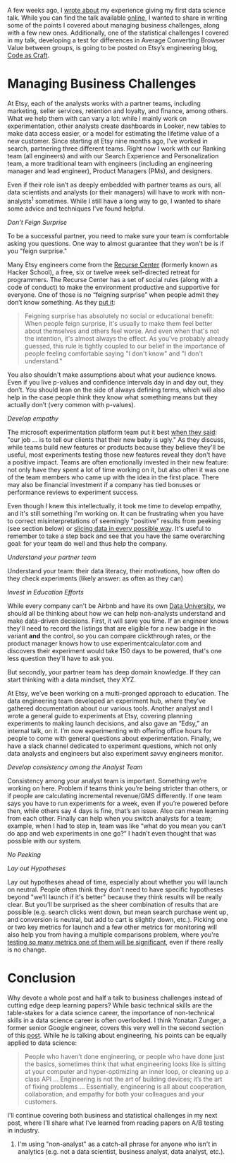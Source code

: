 A few weeks ago, I [wrote about](https://robinsones.github.io/Giving-Your-First-Data-Science-Talk/) my experience giving my first data science talk. While you can find the talk available [online](https://www.youtube.com/watch?v=SF-ryGgLOgQ), I wanted to share in writing some of the points I covered about managing business challenges, along with a few new ones. Additionally, one of the statistical challenges I covered in my talk, developing a test for differences in Average Converting Browser Value between groups, is going to be posted on Etsy’s engineering blog, [Code as Craft](https://codeascraft.com/archive/).

Managing Business Challenges
======

At Etsy, each of the analysts works with a partner teams, including marketing, seller services, retention and loyalty, and finance, among others. What we help them with can vary a lot: while I mainly work on experimentation, other analysts create dashboards in Looker, new tables to make data access easier, or a model for estimating the lifetime value of a new customer. Since starting at Etsy nine months ago, I've worked in search, partnering three different teams. Right now I work with our Ranking team (all engineers) and with our Search Experience and Personalization team, a more traditional team with engineers (including an engineering manager and lead engineer), Product Managers (PMs), and designers. 

Even if their role isn’t as deeply embedded with partner teams as ours, all data scientists and analysts (or their managers) will have to work with non-analysts<sup>1</sup> sometimes. While I still have a long way to go, I wanted to share some advice and techniques I've found helpful.  

*Don't Feign Surprise*

To be a successful partner, you need to make sure your team is comfortable asking you questions. One way to almost guarantee that they won't be is if you "feign surprise."

Many Etsy engineers come from the [Recurse Center](https://www.recurse.com) (formerly known as Hacker School), a free, six or twelve week self-directed retreat for programmers. The Recurse Center has a set of social rules (along with a code of conduct) to make the environment productive and supportive for everyone. One of those is no “feigning surprise” when people admit they don’t know something. As they [put it](https://www.recurse.com/manual#sub-sec-social-rules): 

> Feigning surprise has absolutely no social or educational benefit: When people feign surprise, it's usually to make them feel better about themselves and others feel worse. And even when that's not the intention, it's almost always the effect. As you've probably already guessed, this rule is tightly coupled to our belief in the importance of people feeling comfortable saying "I don't know" and "I don't understand."
 
You also shouldn't make assumptions about what your audience knows. Even if you live p-values and confidence intervals day in and day out, they don’t. You should lean on the side of always defining terms, which will also help in the case people think they know what something means but they actually don’t (very common with p-values).

*Develop empathy*

The microsoft experimentation platform team put it best [when they said](http://notes.stephenholiday.com/Five-Puzzling-Outcomes.pdf): "our job ... is to tell our clients that their new baby is ugly." As they discuss, while teams build new features or products because they believe they'll be useful, most experiments testing those new features reveal they don't have a positive impact. Teams are often emotionally invested in their new feature: not only have they spent a lot of time working on it, but also often it was one of the team members who came up with the idea in the first place. There may also be financial investment if a company has tied bonuses or performance reviews to experiment success. 

Even though I knew this intellectually, it took me time to develop empathy, and it's still something I'm working on. It can be frustrating when you have to correct misinterpretations of seemingly "positive" results from peeking (see section below) or [slicing data in every possible way](http://www.slate.com/articles/health_and_science/science/2013/07/statistics_and_psychology_multiple_comparisons_give_spurious_results.html). It's useful to remember to take a step back and see that you have the same overarching goal: for your team do well and thus help the company. 

*Understand your partner team*

Understand your team: their data literacy, their motivations, how often do they check experiments (likely answer: as often as they can) 

*Invest in Education Efforts*

While every company can't be Airbnb and have its own [Data University](https://medium.com/airbnb-engineering/how-airbnb-democratizes-data-science-with-data-university-3eccc71e073a), we should all be thinking about how we can help non-analysts understand and make data-driven decisions. First, it will save you time. If an engineer knows they'll need to record the listings that are eligible for a new badge in the variant **and** the control, so you can compare clickthrough rates, or the product manager knows how to use experimentcalculator.com and discovers their experiment would take 150 days to be powered, that's one less question they'll have to ask you.  

But secondly, your partner team has deep domain knowledge. If they can start thinking with a data mindset, they XYZ. 

At Etsy, we’ve been working on a multi-pronged approach to education. The data engineering team developed an experiment hub, where they’ve gathered documentation about our various tools. Another analyst and I wrote a general guide to experiments at Etsy, covering planning experiments to making launch decisions, and also gave an “Edsy,” an internal talk, on it. I’m now experimenting with offering office hours for people to come with general questions about experimentation. Finally, we have a slack channel dedicated to experiment questions, which not only data analysts and engineers but also experiment savvy engineers monitor. 

*Develop consistency among the Analyst Team*

Consistency among your analyst team is important. Something we’re working on here. Problem if teams think you’re being stricter than others, or if people are calculating incremental revenue/GMS differently. If one team says you have to run experiments for a week, even if you’re powered before then, while others say 4 days is fine, that’s an issue. Also can mean learning from each other. Finally can help when you switch analysts for a team; example, when I had to step in, team was like “what do you mean you can’t do app and web experiments in one go?” I hadn’t even thought that was possible with our system. 

*No Peeking*

*Lay out Hypotheses*

Lay out hypotheses ahead of time, especially about whether you will launch on neutral. People often think they don't need to have specific hypotheses beyond "we'll launch if it's better" because they think results will be really clear. But you’ll be surprised as the sheer combination of results that are possible (e.g. search clicks went down, but mean search purchase went up, and conversion is neutral, but add to cart is slightly down, etc.). Picking one or two key metrics for launch and a few other metrics for monitoring will also help you from having a multiple comparisons problem, where you're [testing so many metrics one of them will be significant](https://en.wikipedia.org/wiki/Multiple_comparisons_problem), even if there really is no change. 

Conclusion
======

Why devote a whole post and half a talk to business challenges instead of cutting edge deep learning papers? While basic technical skills are the table-stakes for a data science career, the importance of non-technical skills in a data science career is often overlooked. I think Yonatan Zunger, a former senior Google engineer, covers this very well in the second section of this [post]( https://medium.com/@yonatanzunger/so-about-this-googlers-manifesto-1e3773ed1788). While he is talking about engineering, his points can be equally applied to data science: 
  
> People who haven’t done engineering, or people who have done just the basics, sometimes think that what engineering looks like is sitting at your computer and hyper-optimizing an inner loop, or cleaning up a class API … Engineering is not the art of building devices; it’s the art of fixing problems … Essentially, engineering is all about cooperation, collaboration, and empathy for both your colleagues and your customers.

I'll continue covering both business and statistical challenges in my next post, where I'll share what I've learned from reading papers on A/B testing in industry. 

1. I'm using "non-analyst" as a catch-all phrase for anyone who isn't in analytics (e.g. not a data scientist, business analyst, data analyst, etc.). 

